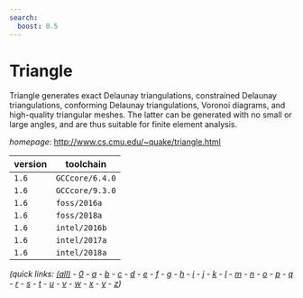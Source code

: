 ```yaml
---
search:
  boost: 0.5
---
```

# Triangle

Triangle generates exact Delaunay triangulations, constrained Delaunay triangulations,  conforming Delaunay triangulations, Voronoi diagrams, and high-quality triangular meshes.  The latter can be generated with no small or large angles,  and are thus suitable for finite element analysis.

*homepage*: <http://www.cs.cmu.edu/~quake/triangle.html>

version | toolchain
--------|----------
``1.6`` | ``GCCcore/6.4.0``
``1.6`` | ``GCCcore/9.3.0``
``1.6`` | ``foss/2016a``
``1.6`` | ``foss/2018a``
``1.6`` | ``intel/2016b``
``1.6`` | ``intel/2017a``
``1.6`` | ``intel/2018a``


*(quick links: [(all)](../index.md) - [0](../0/index.md) - [a](../a/index.md) - [b](../b/index.md) - [c](../c/index.md) - [d](../d/index.md) - [e](../e/index.md) - [f](../f/index.md) - [g](../g/index.md) - [h](../h/index.md) - [i](../i/index.md) - [j](../j/index.md) - [k](../k/index.md) - [l](../l/index.md) - [m](../m/index.md) - [n](../n/index.md) - [o](../o/index.md) - [p](../p/index.md) - [q](../q/index.md) - [r](../r/index.md) - [s](../s/index.md) - [t](../t/index.md) - [u](../u/index.md) - [v](../v/index.md) - [w](../w/index.md) - [x](../x/index.md) - [y](../y/index.md) - [z](../z/index.md))*

